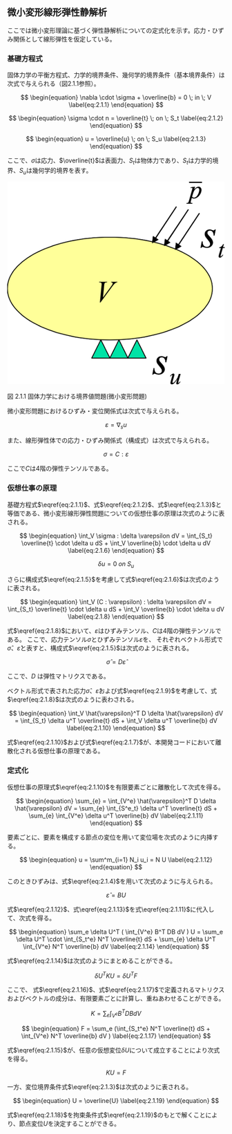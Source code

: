 <script type="text/x-mathjax-config">
MathJax.Hub.Config({
  tex2jax: {
    inlineMath: [['$','$'], ['\\(','\\)']],
    processEscapes: true
  },
  TeX: {
    equationNumbers: {
      autoNumber: "AMS"
    }
  },
  CommonHTML: { matchFontHeight: true },
  displayAlign: "center"
});
</script>
<script async src="https://cdn.mathjax.org/mathjax/latest/MathJax.js?config=TeX-AMS_CHTML"></script>

## 微小変形線形弾性静解析

ここでは微小変形理論に基づく弾性静解析についての定式化を示す。応力・ひずみ関係として線形弾性を仮定している。

### 基礎方程式

固体力学の平衡方程式、力学的境界条件、幾何学的境界条件（基本境界条件）は次式で与えられる（図2.1.1参照）。

$$
\begin{equation}
\nabla \cdot \sigma + \overline{b} = 0 \; in \; V
\label{eq:2.1.1}
\end{equation}
$$

$$
\begin{equation}
\sigma \cdot n = \overline{t} \; on \; S_t
\label{eq:2.1.2}
\end{equation}
$$

$$
\begin{equation}
u = \overline{u} \; on \; S_u
\label{eq:2.1.3}
\end{equation}
$$

ここで、$\sigma$は応力、$\overline{t}$は表面力、$S_t$は物体力であり、$S_t$は力学的境界、$S_u$は幾何学的境界を表す。

![](media/image01_01.png)

図 2.1.1 固体力学における境界値問題(微小変形問題)

微小変形問題におけるひずみ・変位関係式は次式で与えられる。

$$
\begin{equation}
\varepsilon = \nabla _s u
\label{eq:2.1.4}
\end{equation}
$$

また、線形弾性体での応力・ひずみ関係式（構成式）は次式で与えられる。

$$
\begin{equation}
\sigma = C : \varepsilon
\label{eq:2.1.5}
\end{equation}
$$

ここで$C$は4階の弾性テンソルである。

### 仮想仕事の原理

基礎方程式$\eqref{eq:2.1.1}$、式$\eqref{eq:2.1.2}$、式$\eqref{eq:2.1.3}$と等価である、微小変形線形弾性問題についての仮想仕事の原理は次式のように表される。

$$
\begin{equation}
\int_V \sigma : \delta \varepsilon dV = \int_{S_t} \overline{t} \cdot \delta u dS + \int_V \overline{b} \cdot \delta u dV
\label{eq:2.1.6}
\end{equation}
$$

$$
\begin{equation}
\delta u = 0 \; on \; S_u
\label{eq:2.1.7}
\end{equation}
$$

さらに構成式$\eqref{eq:2.1.5}$を考慮して式$\eqref{eq:2.1.6}$は次式のように表される。

$$
\begin{equation}
\int_V (C : \varepsilon) : \delta \varepsilon dV = \int_{S_t} \overline{t} \cdot \delta u dS + \int_V \overline{b} \cdot \delta u dV
\label{eq:2.1.8}
\end{equation}
$$

式$\eqref{eq:2.1.8}$において、$\varepsilon$はひずみテンソル、$C$は4階の弾性テンソルである。
ここで、応力テンソル$\sigma$とひずみテンソル$\varepsilon$を、
それぞれベクトル形式で$\hat{\sigma}$、$\hat{\varepsilon}$と表すと、構成式$\eqref{eq:2.1.5}$は次式のように表される。

$$
\begin{equation}
\hat{\sigma} = D \hat{\varepsilon}
\label{eq:2.1.9}
\end{equation}
$$

ここで、$D$ は弾性マトリクスである。

ベクトル形式で表された応力$\hat{\sigma}$、$\hat{\varepsilon}$および式$\eqref{eq:2.1.9}$を考慮して、式$\eqref{eq:2.1.8}$は次式のように表わされる。

$$
\begin{equation}
\int_V \hat{\varepsilon}^T D \delta \hat{\varepsilon} dV = \int_{S_t}
\delta u^T \overline{t} dS + \int_V \delta u^T \overline{b} dV
\label{eq:2.1.10}
\end{equation}
$$

式$\eqref{eq:2.1.10}$および式$\eqref{eq:2.1.7}$が、本開発コードにおいて離散化される仮想仕事の原理である。

### 定式化

仮想仕事の原理式$\eqref{eq:2.1.10}$を有限要素ごとに離散化して次式を得る。

$$
\begin{equation}
\sum_{e} = \int_{V^e} \hat{\varepsilon}^T D \delta \hat{\varepsilon} dV = \sum_{e} \int_{S^e_t}
\delta u^T \overline{t} dS + \sum_{e} \int_{V^e} \delta u^T \overline{b} dV
\label{eq:2.1.11}
\end{equation}
$$

要素ごとに、要素を構成する節点の変位を用いて変位場を次式のように内挿する。

$$
\begin{equation}
u = \sum^m_{i=1} N_i u_i = N U
\label{eq:2.1.12}
\end{equation}
$$

このときひずみは、式$\eqref{eq:2.1.4}$を用いて次式のように与えられる。

$$
\begin{equation}
\hat{\varepsilon} = B U
\label{eq:2.1.13}
\end{equation}
$$

式$\eqref{eq:2.1.12}$、式\eqref{eq:2.1.13}$を式\eqref{eq:2.1.11}$に代入して、次式を得る。

$$
\begin{equation}
\sum_e \delta U^T ( \int_{V^e} B^T DB dV )
U = \sum_e \delta U^T \cdot \int_{S_t^e}
N^T \overline{t} dS + \sum_{e} \delta U^T \int_{V^e} N^T
\overline{b} dV
\label{eq:2.1.14}
\end{equation}
$$

式$\eqref{eq:2.1.14}$は次式のようにまとめることができる。

$$
\begin{equation}
\delta U^T K U = \delta U^T F
\label{eq:2.1.15}
\end{equation}
$$

ここで、
式$\eqref{eq:2.1.16}$、式$\eqref{eq:2.1.17}$で定義されるマトリクスおよびベクトルの成分は、有限要素ごとに計算し、重ねあわせることができる。

$$
\begin{equation}
K = \sum_e \int_{V^e} B^T DB dV
\label{eq:2.1.16}
\end{equation}
$$

$$
\begin{equation}
F = \sum_e (\int_{S_t^e} N^T \overline{t} dS + \int_{V^e} N^T \overline{b} dV )
\label{eq:2.1.17}
\end{equation}
$$

式$\eqref{eq:2.1.15}$が、任意の仮想変位$\delta U$について成立することにより次式を得る。

$$
\begin{equation}
K U = F
\label{eq:2.1.18}
\end{equation}
$$

一方、変位境界条件式$\eqref{eq:2.1.3}$は次式のように表される。

$$
\begin{equation}
U = \overline{U}
\label{eq:2.1.19}
\end{equation}
$$

式$\eqref{eq:2.1.18}$を拘束条件式$\eqref{eq:2.1.19}$のもとで解くことにより、節点変位$U$を決定することができる。
